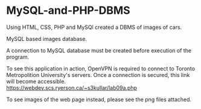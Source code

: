 # MySQL-and-PHP-DBMS
Using HTML, CSS, PHP and MySQl created a DBMS of images of cars.

MySQL based images database.

A connection to MySQL database must be created before execution of the program.

To see this application in action, OpenVPN is required to connect to Toronto Metropolition University's servers. Once a connection is secured, this link will become accessible. https://webdev.scs.ryerson.ca/~s3kullar/lab09a.php

To see images of the web page instead, please see the png files attached.

